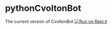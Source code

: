 # pythonCvoltonBot
The current version of CvoltonBot
[![Run on Repl.it](https://repl.it/badge/github/Cvolton/pythonCvoltonBot)](https://repl.it/github/Cvolton/pythonCvoltonBot)